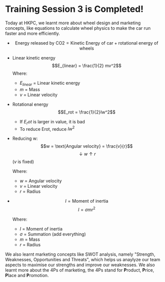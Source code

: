 # Training Session 3 is Completed!

Today at HKPC, we learnt more about wheel design and marketing concepts, like equations to calculate wheel physics to
make the car run faster and more efficiently.

- $$\text{Energy released by CO2} = \text{Kinetic Energy of car} + \text{rotational energy of wheels}$$

- Linear kinetic energy
    $$E_{linear} = \frac{1}{2} mv^2$$
    Where:
    
    - $E_{linear}$ = Linear kinetic energy 
    - $m$ = Mass
    - $v$ = Linear velocity

- Rotational energy
    $$E_rot = \frac{1}{2}Iw^2$$
    - If $E_rot$ is larger in value, it is bad
    - To reduce Erot, reduce $Iw^2$


- Reducing w:
    $$w = \text{Angular velocity} = \frac{v}{r}$$
    $$\downarrow w \uparrow r$$ ($v$ is fixed)

    Where:
    - $w$ = Angular velocity 
    - $v$ = Linear velocity 
    - $r$ = Radius 

- $$ I = \text{Moment of inertia} $$
    $$ I = \sigma mr^2 $$
 
    Where:
    - $I$ = Moment of inertia
    - $\sigma$ = Summation (add everything)
    - $m$ = Mass
    - $r$ = Radius

We also learnt marketing concepts like SWOT analysis, namely "Strength, Weaknesses, Opportunities and Threats", which
helps us anaylyze our team aspects to maximise our strengths and improve our weaknesses. We also learnt more about the
4Ps of marketing, the 4Ps stand for **P**roduct, **P**rice, **P**lace and **P**romotion.
